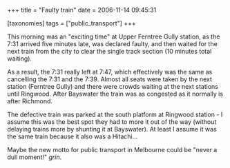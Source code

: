 +++
title = "Faulty train"
date = 2006-11-14 09:45:31

[taxonomies]
tags = ["public_transport"]
+++

This morning was an "exciting time" at Upper Ferntree Gully station, as the 7:31 arrived five minutes late, was declared faulty, and then waited for the next train from the city to clear the single track section (10 minutes total waiting).

As a result, the 7:31 really left at 7:47, which effectively was the same as cancelling the 7:31 and the 7:39. Almost all seats were taken by the next station (Ferntree Gully) and there were crowds waiting at the next stations until Ringwood. After Bayswater the train was as congested as it normally is after Richmond.

The defective train was parked at the south platform at Ringwood station - I assume this was the best spot they had to more it out of the way (without delaying trains more by shunting it at Bayswater). At least I assume it was the same train because it also was a Hitachi...

Maybe the new motto for public transport in Melbourne could be "never a dull moment!" _grin_.
